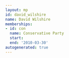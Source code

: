 ```yaml
---
layout: mp
id: david_wilshire
name: David Wilshire
memberships:
- id: con
  name: Conservative Party
  start: 
  end: '2010-03-30'
autogenerated: true
---
```

